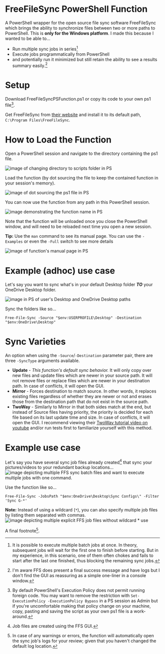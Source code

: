 # FreeFileSync PowerShell Function
 A PowerShell wrapper for the open source file sync software FreeFileSync which brings the ability to synchronize files between two or more paths to PowerShell.  This is **only for the Windows platform**.  I made this because I wanted to be able to...
 - Run multiple sync jobs in series[^3]
 - Execute jobs programmatically from PowerShell
 - and potentially run it minimized but still retain the ability to see a results summary easily.[^4]
 
# Setup
 
 Download FreeFileSyncPSFunction.ps1 or copy its code to your own ps1 file[^1].
 
 Get FreeFileSync from [their website](https://freefilesync.org) and install it to its default path, `C:\Program Files\FreeFileSync`.

# How to Load the Function
Open a PowerShell session and navigate to the directory containing the ps1 file.

![image of changing directory to scripts folder in PS](https://user-images.githubusercontent.com/71462840/137852010-6f297c72-947c-4f50-874c-c653f59324d3.png)


Load the function (by dot sourcing the file to keep the contained function in your session's memory).

![image of dot sourcing the ps1 file in PS](https://user-images.githubusercontent.com/71462840/137844870-c96af5ce-461c-4894-8b65-22fc9b9a9572.png)

You can now use the function from any path in this PowerShell session.

![image demonstrating the function name in PS](https://user-images.githubusercontent.com/71462840/137844890-8d05bb73-ab9b-4fd3-a98f-c669b0d7619c.png)

Note that the function will be unloaded once you close the PowerShell window, and will need to be reloaded next time you open a new session.

**Tip:** Use the `man` command to see its manual page.  You can use the `-Examples` or even the `-Full` switch to see more details

![image of function's manual page in PS](https://user-images.githubusercontent.com/71462840/137845366-ad8bda4d-537d-4fa3-ae1a-8e1d120d3547.png)


# Example (adhoc) use case
Let's say you want to sync what's in your default Desktop folder ***TO*** your OneDrive Desktop folder.

![image in PS of user's Desktop and OneDrive Desktop paths](https://user-images.githubusercontent.com/71462840/137846281-ef1de430-4ee3-48df-b1b2-8a4469916e59.png)

Sync the folders like so...

<!-- A code line might be better since a user can copy/paste it so I'll hide this image for now.
![image in PS demonstrating how to use the function to sync that paths](https://user-images.githubusercontent.com/71462840/137846345-67e7b691-dd14-4550-b075-cb3c8ad2575e.png) -->
`Free-File-Sync -Source "$env:USERPROFILE\Desktop" -Destination "$env:OneDrive\Desktop"`


# Sync Varieties

An option when using the `-Source`/`-Destination` parameter pair, there are three `-SyncType` arguments available.
- **Update** - *This function's default sync behavior.*  It will only copy over new files and update files which are newer in your source path.  It will not remove files or replace files which are newer in your destination path.  In case of conflicts, it will open the GUI.
- **Mirror** - Forces destination to match source.  In other words, it replaces existing files regardless of whether they are newer or not and erases those from the destination path that do not exist in the source path.
- **TwoWay** - Similarly to Mirror in that both sides match at the end, but instead of Source files having priority, the priority is decided for each file based on its last update time and size.  In case of conflicts, it will open the GUI.  I recommend viewing their [TwoWay tutorial video on youtube](https://www.youtube.com/watch?v=2hoShXeEDdQ&t=184s) and/or run tests first to familiarize yourself with this method.


# Example use case
Let's say you have several sync job files already created[^2] that sync your pictures/videos to your redundant backup locations...
![image depicting multiple FFS sync batch files](https://user-images.githubusercontent.com/71462840/137849815-3bbd7c95-d06c-4edd-b965-bd9800d2c453.png)
and want to execute multiple jobs with one command.

Use the function like so...

`Free-File-Sync -JobsPath "$env:OneDrive\Desktop\Sync Configs\" -Filter 'Sync G-*'`

**Note:** Instead of using a wildcard (`*`), you can also specify multiple job files by listing them separated with commas.
![image depicting multiple explicit FFS job files without wildcard * use](https://user-images.githubusercontent.com/71462840/137850412-55a5be5f-4ed4-41d9-85c7-edb4a680f29a.png)


A final footnote[^5].


[^1]:  By default PowerShell's Execution Policy does not permit running foreign code.  You may want to remove the restriction with `Set-ExecutionPolicy -ExecutionPolicy Bypass` in a PS session as Admin but if you're uncomfortable making that policy change on your machine, copy, pasting and saving the script as your own ps1 file is a work-around.
[^2]: Job files are created using the FFS GUI.
[^3]: It is possible to execute multiple batch jobs at once.  In theory, subsequent jobs will wait for the first one to finish before starting.  But in my experience, in this scenario, one of them often chokes and fails to start after the last one finished, thus blocking the remaining sync jobs.
[^4]: I'm aware FFS does present a final success message and have logs but I don't find the GUI as reassuring as a simple one-liner in a console window.
[^5]: In case of any warnings or errors, the function will automatically open the sync job's logs for your review; given that you haven't changed the default log location.
